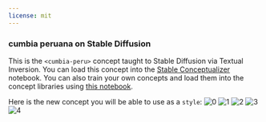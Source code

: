 ```yaml
---
license: mit
---
```

### cumbia peruana on Stable Diffusion
This is the `<cumbia-peru>` concept taught to Stable Diffusion via Textual Inversion. You can load this concept into the [Stable Conceptualizer](https://colab.research.google.com/github/huggingface/notebooks/blob/main/diffusers/stable_conceptualizer_inference.ipynb) notebook. You can also train your own concepts and load them into the concept libraries using [this notebook](https://colab.research.google.com/github/huggingface/notebooks/blob/main/diffusers/sd_textual_inversion_training.ipynb).

Here is the new concept you will be able to use as a `style`:
![<cumbia-peru> 0](https://huggingface.co/sd-concepts-library/cumbia-peruana/resolve/main/concept_images/0.jpeg)
![<cumbia-peru> 1](https://huggingface.co/sd-concepts-library/cumbia-peruana/resolve/main/concept_images/4.jpeg)
![<cumbia-peru> 2](https://huggingface.co/sd-concepts-library/cumbia-peruana/resolve/main/concept_images/1.jpeg)
![<cumbia-peru> 3](https://huggingface.co/sd-concepts-library/cumbia-peruana/resolve/main/concept_images/3.jpeg)
![<cumbia-peru> 4](https://huggingface.co/sd-concepts-library/cumbia-peruana/resolve/main/concept_images/2.jpeg)

